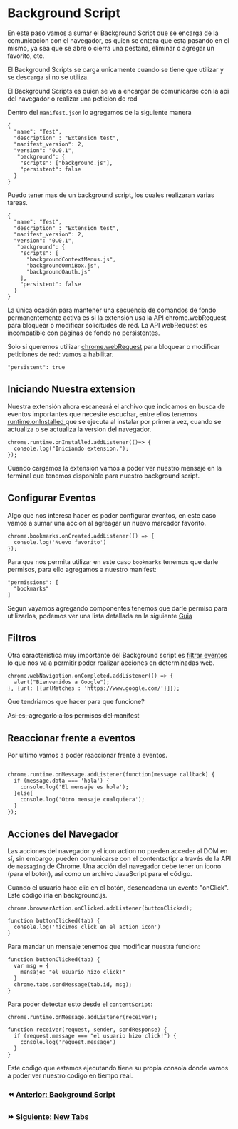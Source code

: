 # Background Script

En este paso vamos a sumar el Background Script que se encarga de la comunicacion con el navegador, es quien se entera que esta pasando en el mismo, ya sea que se abre o cierra una pestaña,  eliminar o agregar un favorito, etc.

El Background Scripts se carga unicamente cuando se tiene que utilizar y se descarga si no se utiliza. 

El Background Scripts es quien se va a encargar de comunicarse con la api del navegador o realizar una peticion de red

Dentro del `manifest.json` lo agregamos de la siguiente manera

```
{
  "name": "Test",
  "description" : "Extension test",
  "manifest_version": 2,
  "version": "0.0.1",
   "background": {
    "scripts": ["background.js"],
    "persistent": false
  }
}
```

Puedo tener mas de un background script, los cuales realizaran varias tareas.

```
{
  "name": "Test",
  "description" : "Extension test",
  "manifest_version": 2,
  "version": "0.0.1",
   "background": {
    "scripts": [
      "backgroundContextMenus.js",
      "backgroundOmniBox.js",
      "backgroundOauth.js"
    ],
    "persistent": false
  }
}
```

La única ocasión para mantener una secuencia de comandos de fondo permanentemente activa es si la extensión usa la API chrome.webRequest para bloquear o modificar solicitudes de red. La API webRequest es incompatible con páginas de fondo no persistentes.


Solo si queremos utilizar [chrome.webRequest](https://developer.chrome.com/extensions/webRequest)  para bloquear o modificar peticiones de red:
vamos a habilitar.

`"persistent": true`

## Iniciando Nuestra extension
Nuestra extensión ahora escaneará el archivo que indicamos en busca de eventos importantes que necesite escuchar, entre ellos tenemos [runtime.onInstalled ](https://developer.chrome.com/extensions/runtime#event-onInstalled) que se ejecuta al instalar por primera vez, cuando se actualiza o se actualiza la version del navegador.

```
chrome.runtime.onInstalled.addListener(()=> {
  console.log("Iniciando extension.");
});
```

Cuando cargamos la extension vamos a poder ver nuestro mensaje en la terminal que tenemos disponible para nuestro background script.

## Configurar Eventos

Algo que nos interesa hacer es poder configurar eventos, en este caso vamos a sumar una accion al agreagar un nuevo marcador favorito.

```
chrome.bookmarks.onCreated.addListener(() => {
  console.log('Nuevo favorito')
});
```

Para que nos permita utilizar en este caso `bookmarks` tenemos que darle permisos, para ello agregamos a nuestro manifest:

```
"permissions": [
  "bookmarks"
]
```
Segun vayamos agregando componentes tenemos que darle permiso para utilizarlos, podemos ver una lista detallada en la siguiente [Guia](https://developer.chrome.com/extensions/devguide)


## Filtros

Otra caracteristica muy importante del Background script es [filtrar eventos](https://developer.chrome.com/extensions/events#filtered) lo que nos va a permitir poder realizar acciones en determinadas web.

```
chrome.webNavigation.onCompleted.addListener(() => {
  alert("Bienvenidos a Google");
}, {url: [{urlMatches : 'https://www.google.com/'}]});
```

Que tendriamos que hacer para que funcione?

~~Asi es, agregarlo a los permisos del manifest~~


## Reaccionar frente a eventos

Por ultimo vamos a poder reaccionar frente a eventos.

```

chrome.runtime.onMessage.addListener(function(message callback) {
  if (message.data === 'hola') {
    console.log('El mensaje es hola');
  }else{
    console.log('Otro mensaje cualquiera');
  }
});
```


## Acciones del Navegador 

Las acciones del navegador y el icon action no pueden acceder al DOM en sí, sin embargo, pueden comunicarse con el contentsctipr a través de la API de `messaging` de Chrome. 
Una acción del navegador debe tener un icono (para el botón), así como un archivo JavaScript para el código.

Cuando el usuario hace clic en el botón, desencadena un evento "onClick". Este código iría en background.js.

```
chrome.browserAction.onClicked.addListener(buttonClicked);

function buttonClicked(tab) {
  console.log('hicimos click en el action icon')
}
```

Para mandar un mensaje tenemos que modificar nuestra funcion:

```
function buttonClicked(tab) {
  var msg = {
    mensaje: "el usuario hizo click!"
  }
  chrome.tabs.sendMessage(tab.id, msg);
}
```

Para poder detectar esto desde el `contentScript`:

```
chrome.runtime.onMessage.addListener(receiver);

function receiver(request, sender, sendResponse) {
  if (request.message === "el usuario hizo click!") {
    console.log('request.message')
  }
}
```


Este codigo que estamos ejecutando tiene su propia consola donde vamos a poder ver nuestro codigo en tiempo real.


### ⏪ [Anterior: Background Script](../04_contentScript.md)
### ⏩ [Siguiente: New Tabs](06_popups.md)
